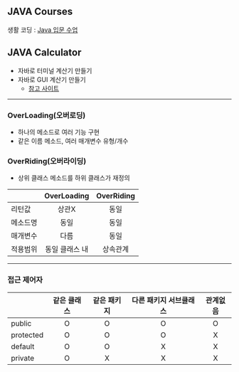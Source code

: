 ## JAVA Courses
 생활 코딩 : [Java 입문 수업](https://www.youtube.com/playlist?list=PLuHgQVnccGMCeAy-2-llhw3nWoQKUvQck)

## JAVA Calculator
- 자바로 터미널 계산기 만들기
- 자바로 GUI 계산기 만들기
    - [참고 사이트](https://m.blog.naver.com/dawonchu99/221754223779)


---
### OverLoading(오버로딩)
- 하나의 메소드로 여러 기능 구현
- 같은 이름 메소드, 여러 매개변수 유형/개수

### OverRiding(오버라이딩)
- 상위 클래스 메소드를 하위 클래스가 재정의    


|         |OverLoading|OverRiding|
|---------|:----------:|:---------:|
|리턴값|상관X|동일|
|메소드명|동일|동일|
|매개변수|다름|동일|
|적용범위|동일 클래스 내|상속관계|

---
### 접근 제어자
|         |같은 클래스|같은 패키지|다른 패키지 서브클래스|관계없음|
|---------|:-------:|:--------:|:-----------------:|:-----:|
|public|O|O|O|O|
|protected|O|O|O|X|
|default|O|O|X|X|
|private|O|X|X|X|
